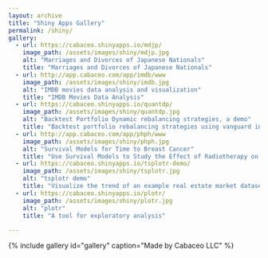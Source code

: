 ```yaml
---
layout: archive
title: "Shiny Apps Gallery"
permalink: /shiny/
gallery:
  - url: https://cabaceo.shinyapps.io/mdjp/
    image_path: /assets/images/shiny/mdjp.jpg
    alt: "Marriages and Divorces of Japanese Nationals"
    title: "Marriages and Divorces of Japanese Nationals"
  - url: http://app.cabaceo.com/app/imdb/www
    image_path: /assets/images/shiny/imdb.jpg
    alt: "IMDB movies data analysis and visualization"
    title: "IMDB Movies Data Analysis"
  - url: https://cabaceo.shinyapps.io/quantdp/
    image_path: /assets/images/shiny/quantdp.jpg
    alt: "Backtest Portfolio Dynamic rebalancing strategies, a demo"
    title: "Backtest portfolio rebalancing strategies using vanguard index funds"
  - url: http://app.cabaceo.com/app/phph/www
    image_path: /assets/images/shiny/phph.jpg
    alt: "Survival Models for Time to Breast Cancer"
    title: "Use Survival Models to Study the Effect of Radiotherapy on Time to Breast Cancer"
  - url: https://cabaceo.shinyapps.io/tsplotr-demo/
    image_path: /assets/images/shiny/tsplotr.jpg
    alt: "tsplotr demo"
    title: "Visualize the trend of an example real estate market dataset"
  - url: https://cabaceo.shinyapps.io/plotr/
    image_path: /assets/images/shiny/plotr.jpg
    alt: "plotr"
    title: "A tool for exploratory analysis"
    
---
```


{% include gallery id="gallery" caption="Made by Cabaceo LLC" %}


